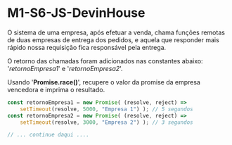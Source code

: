 # M1-S6-JS-DevinHouse

O sistema de uma empresa, após efetuar a venda, chama funções remotas de duas empresas de entrega dos pedidos, e aquela que responder mais rápido nossa requisição fica responsável pela entrega.

O retorno das chamadas foram adicionados nas constantes abaixo: '_retornoEmpresa1_' e '_retornoEmpresa2_'.

Usando '**Promise.race()**', recupere o valor da promise da empresa vencedora e imprima o resultado.

```javascript
const retornoEmpresa1 = new Promise( (resolve, reject) => 
    setTimeout(resolve, 5000, "Empresa 1") ); // 5 segundos
const retornoEmpresa2 = new Promise( (resolve, reject) => 
    setTimeout(resolve, 3000, "Empresa 2") ); // 3 segundos

// ... continue daqui ....  
```